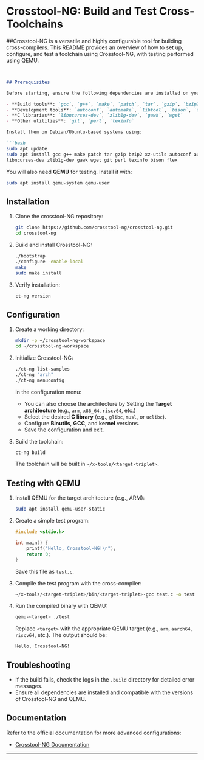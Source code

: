 # Crosstool-NG: Build and Test Cross-Toolchains

##Crosstool-NG is a versatile and highly configurable tool for building cross-compilers. This README provides an overview of how to set up, configure, and test a toolchain using Crosstool-NG, with testing performed using QEMU.
```markdown


## Prerequisites

Before starting, ensure the following dependencies are installed on your system:

- **Build tools**: `gcc`, `g++`, `make`, `patch`, `tar`, `gzip`, `bzip2`, `xz`
- **Development tools**: `autoconf`, `automake`, `libtool`, `bison`, `flex`
- **C libraries**: `libncurses-dev`, `zlib1g-dev`, `gawk`, `wget`
- **Other utilities**: `git`, `perl`, `texinfo`

Install them on Debian/Ubuntu-based systems using:

```bash
sudo apt update
sudo apt install gcc g++ make patch tar gzip bzip2 xz-utils autoconf automake libtool \
libncurses-dev zlib1g-dev gawk wget git perl texinfo bison flex
```

You will also need **QEMU** for testing. Install it with:

```bash
sudo apt install qemu-system qemu-user
```

## Installation

1. Clone the crosstool-NG repository:

   ```bash
   git clone https://github.com/crosstool-ng/crosstool-ng.git
   cd crosstool-ng
   ```

2. Build and install Crosstool-NG:

   ```bash
   ./bootstrap
   ./configure -enable-local
   make
   sudo make install
   ```

3. Verify installation:

   ```bash
   ct-ng version
   ```

## Configuration

1. Create a working directory:

   ```bash
   mkdir -p ~/crosstool-ng-workspace
   cd ~/crosstool-ng-workspace
   ```

2. Initialize Crosstool-NG:

   ```bash
   ./ct-ng list-samples
   ./ct-ng "arch"
   ./ct-ng menuconfig
   ```

   In the configuration menu:
   - You can also choose the architecture by Setting the **Target architecture** (e.g., `arm`, `x86_64`, `riscv64`, etc.)
   - Select the desired **C library** (e.g., `glibc`, `musl`, or `uclibc`).
   - Configure **Binutils**, **GCC**, and **kernel** versions.
   - Save the configuration and exit.

3. Build the toolchain:

   ```bash
   ct-ng build
   ```

   The toolchain will be built in `~/x-tools/<target-triplet>`.

## Testing with QEMU

1. Install QEMU for the target architecture (e.g., ARM):

   ```bash
   sudo apt install qemu-user-static
   ```

2. Create a simple test program:

   ```c
   #include <stdio.h>

   int main() {
       printf("Hello, Crosstool-NG!\n");
       return 0;
   }
   ```

   Save this file as `test.c`.

3. Compile the test program with the cross-compiler:

   ```bash
   ~/x-tools/<target-triplet>/bin/<target-triplet>-gcc test.c -o test
   ```

4. Run the compiled binary with QEMU:

   ```bash
   qemu-<target> ./test
   ```

   Replace `<target>` with the appropriate QEMU target (e.g., `arm`, `aarch64`, `riscv64`, etc.). The output should be:

   ```
   Hello, Crosstool-NG!
   ```

## Troubleshooting

- If the build fails, check the logs in the `.build` directory for detailed error messages.
- Ensure all dependencies are installed and compatible with the versions of Crosstool-NG and QEMU.

## Documentation

Refer to the official documentation for more advanced configurations:
- [Crosstool-NG Documentation](https://crosstool-ng.github.io/)

---




